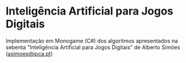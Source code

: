 # Inteligência Artificial para Jogos Digitais
Implementação em Monogame (C#) dos algoritmos apresentados na sebenta "Inteligência Artificial para Jogos Digitais" de Alberto Simões (asimoes@ipca.pt)
